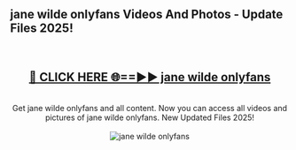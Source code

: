 <h2>jane wilde onlyfans Videos And Photos - Update Files 2025!</h2>
<br>
<div align="center">
<h2><a href="https://linkcuts.com/hfmhzwbr" rel="nofollow">🔴 CLICK HERE 🌐==►► jane wilde onlyfans</a></h2>
<br>
Get jane wilde onlyfans and all content. Now you can access all videos and pictures of jane wilde onlyfans. New Updated Files 2025!
<br>
<br>
<a href="https://linkcuts.com/hfmhzwbr" rel="nofollow" data-target="animated-image.originalLink"><img src="https://i.ibb.co.com/WyWwxjT/player-gif2.gif" alt="jane wilde onlyfans" style="max-width: 100%; display: inline-block;" data-target="animated-image.originalImage"></a>
</div>
<br>